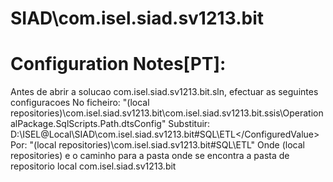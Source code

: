 # SIAD\com.isel.siad.sv1213.bit

# Configuration Notes[PT]:
Antes de abrir a solucao com.isel.siad.sv1213.bit.sln, efectuar as seguintes configuracoes
No ficheiro:
	"(local repositories)\com.isel.siad.sv1213.bit\com.isel.siad.sv1213.bit.ssis\OperationalPackage.SqlScripts.Path.dtsConfig"
Substituir:
	<Configuration ConfiguredType="Property" Path="\Package.Variables[User::SQLETLPath].Properties[Value]" ValueType="String">
		<ConfiguredValue>D:\ISEL@Local\SIAD\com.isel.siad.sv1213.bit\#SQL\ETL\</ConfiguredValue>
	</Configuration>
Por:
	"(local repositories)\com.isel.siad.sv1213.bit\#SQL\ETL\"
Onde (local repositories) e o caminho para a pasta onde se encontra a pasta de repositorio local com.isel.siad.sv1213.bit
